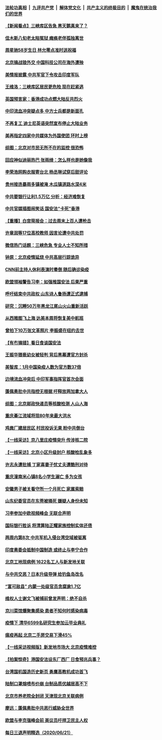 ####  [法轮功真相](../../../../basic/blob/master/README.md?t=06230931) &nbsp;|&nbsp; [九评共产党](../../../../9ping.md/blob/master/README.md?t=06230931) &nbsp;|&nbsp; [解体党文化](../../../../jtdwh.md/blob/master/README.md?t=06230931)  &nbsp;|&nbsp; [共产主义的终极目的](../../../../gczydzjmd.md/blob/master/README.md?t=06230931) &nbsp;|&nbsp; [魔鬼在统治我们的世界](../../../../mgztzwmdsj.md/blob/master/README.md?t=06230931) 

#### [【新闻看点】三峡库区告急 黑天鹅真来了？](../pages/nsc413/n12205008.md?t=06230931) 

#### [佳木斯八旬老太陷冤狱 瘫痪老伴孤独离世](../pages/nsc413/n12203870.md?t=06230931) 

#### [周星驰58岁生日 林允零点准时送祝福](../pages/nsc413/n12205203.md?t=06230931) 

#### [北京搞战狼外交 中国科技公司在海外遭殃](../pages/nsc413/n12204846.md?t=06230931) 

#### [美情报披露 中共军官下令攻击印度军队](../pages/nsc413/n12205206.md?t=06230931) 

#### [王维洛：三峡库区居民更危险 现在赶紧逃](../pages/nsc413/n12205132.md?t=06230931) 

#### [英国预言家：香港成功点燃大陆反共烈火](../pages/nsc413/n12205226.md?t=06230931) 

#### [中印流血冲突疑点多 中方士兵都是新面孔](../pages/nsc413/n12205147.md?t=06230931) 

#### [不再复工 迪士尼英语突然宣布停止大陆业务](../pages/nsc413/n12205053.md?t=06230931) 

#### [美再指定四家中共媒体为外国使团 环时上榜](../pages/nsc413/n12205059.md?t=06230931) 

#### [组图：北京对市民无所不在的监控 很恐怖](../pages/nsc413/n12204898.md?t=06230931) 

#### [回应神似迪丽热巴 张雨绮：怎么样也是她像我](../pages/nsc413/n12205054.md?t=06230931) 

#### [李荣浩网购衣服寄台北 杨丞琳试穿后甜评论](../pages/nsc413/n12204710.md?t=06230931) 

#### [贵州接连暴雨多镇被淹 木瓜镇道路水深4米](../pages/nsc413/n12205057.md?t=06230931) 

#### [中共要银行让利1.5万亿 分析：经济难恢复](../pages/nsc413/n12204796.md?t=06230931) 

#### [中共官媒插图闹笑话 国安法“卡死”香港](../pages/nsc413/n12204819.md?t=06230931) 

#### [【重播】白宫简报会：过去周末上百人遭枪击](../pages/nsc413/n12204458.md?t=06230931) 

#### [许章润等17位高校教师 因言论遭中共处罚](../pages/nsc413/n12204547.md?t=06230931) 

#### [微信热门话题：三峡危急 专业人士不知所措](../pages/nsc413/n12204378.md?t=06230931) 

#### [钟原：北京疫情延烧 中共高层行踪诡异](../pages/nsc413/n12204828.md?t=06230931) 

#### [CNN前主持人休利表演时晕倒 随后确诊染疫](../pages/nsc413/n12204739.md?t=06230931) 

#### [欧盟领袖警告习李：如强推国安法 后果严重](../pages/nsc413/n12204750.md?t=06230931) 

#### [呼吁结束中共政权 山东诗人鲁扬遭正式逮捕](../pages/nsc413/n12204751.md?t=06230931) 

#### [研究：沉睡50万年黑龙江尾山火山重新活跃](../pages/nsc413/n12204479.md?t=06230931) 

#### [从西雅图飞上海 达美本周将恢复美中航班](../pages/nsc413/n12204640.md?t=06230931) 

#### [曾拍下10万张文革照片 李振盛在纽约去世](../pages/nsc413/n12204723.md?t=06230931) 

#### [【有冇搞错】看日食谈国安法](../pages/nsc413/n12204691.md?t=06230931) 

#### [王振华猥亵幼女被轻判 背后黑幕遭官方封杀](../pages/nsc413/n12204450.md?t=06230931) 

#### [美智库：1月中国染疫人数为官方数37倍](../pages/nsc413/n12204650.md?t=06230931) 

#### [边境流血冲突后 中印军事指挥官首次会面](../pages/nsc413/n12204638.md?t=06230931) 

#### [蓬佩奥批中共指控无根据 吁释放两加拿大人](../pages/nsc413/n12204564.md?t=06230931) 

#### [组图：北京邮政快递员等核酸检测 人山人海](../pages/nsc413/n12204212.md?t=06230931) 

#### [重庆綦江流域将现80年来最大洪水](../pages/nsc413/n12203735.md?t=06230931) 

#### [鸡粪厂建居民区 村民投诉无果 盼中共倒台](../pages/nsc413/n12204304.md?t=06230931) 

#### [【一线采访】京八里庄疫情突升 传涉核二院](../pages/nsc413/n12204209.md?t=06230931) 

#### [【一线采访】北京小区升级封户 核酸检乱象多](../pages/nsc413/n12203626.md?t=06230931) 

#### [许志永遭批捕 丁家喜妻子忧丈夫遭酷刑对待](../pages/nsc413/n12204072.md?t=06230931) 

#### [重庆潼南米心镇8名小学生溺亡 多为女孩](../pages/nsc413/n12203873.md?t=06230931) 

#### [安徽男子被关看守所一个月死亡 家属索赔](../pages/nsc413/n12203973.md?t=06230931) 

#### [山东纪委官员在东莞被捅死 嫌疑人身份未知](../pages/nsc413/n12203786.md?t=06230931) 

#### [习李参加中欧视频峰会 无联合声明](../pages/nsc413/n12203689.md?t=06230931) 

#### [国际银行胜诉 将清算陆正耀家族控制实体还债](../pages/nsc413/n12203861.md?t=06230931) 

#### [两周内第8次 中共军机入侵台湾空域被驱离](../pages/nsc413/n12203815.md?t=06230931) 

#### [印度奥委会抵制中国制造 或终止与李宁合作](../pages/nsc413/n12203212.md?t=06230931) 

#### [北京工地现病例 1622名工人与新发地关联](../pages/nsc413/n12203814.md?t=06230931) 

#### [与中共交恶？日本升级导弹 给钓鱼岛改名](../pages/nsc413/n12203668.md?t=06230931) 

#### [“富可敌县” 内蒙一处级官员贪腐逾1.7亿](../pages/nsc413/n12203246.md?t=06230931) 

#### [维权人士谢文飞被捕前曾发声明：绝不自杀](../pages/nsc413/n12203338.md?t=06230931) 

#### [京川菜馆爆聚集感染 患者不知何时感染病毒](../pages/nsc413/n12203231.md?t=06230931) 

#### [疫情下 清华6599名研究生参加云毕业典礼](../pages/nsc413/n12202984.md?t=06230931) 

#### [瘟疫再起 北京二手房交易下滑45%](../pages/nsc413/n12202697.md?t=06230931) 

#### [【一线采访视频版】新发地市场大 北京疫情难控](../pages/nsc413/n12201464.md?t=06230931) 

#### [【拍案惊奇】港国安法设东厂西厂 日食预兆兵事？](../pages/nsc413/n12202762.md?t=06230931) 

#### [台湾国机国造历史新页 勇鹰高教机成功首飞](../pages/nsc413/n12202865.md?t=06230931) 

#### [陆制口罩熔喷布价崩 台制品质优越居高不下](../pages/nsc413/n12202982.md?t=06230931) 

#### [北京市养老院全封闭 天津现北京关联病例](../pages/nsc413/n12202933.md?t=06230931) 


#### [廖远：蓬佩奥批中共恶行威胁全世界](../pages/nsc413/n12202827.md?t=06230931) 

#### [欧盟与李克强峰会前 美议员吁捍卫民主人权](../pages/nsc413/n12202775.md?t=06230931) 

#### [每日三退声明精选（2020/06/21）](../pages/nsc413/n12202855.md?t=06230931) 

